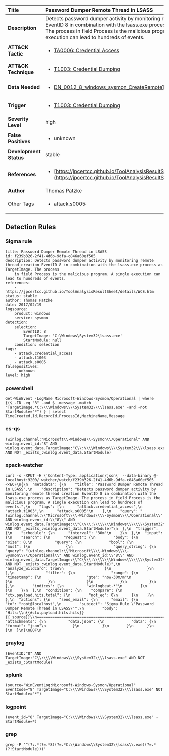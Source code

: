 | Title                    | Password Dumper Remote Thread in LSASS       |
|:-------------------------|:------------------|
| **Description**          | Detects password dumper activity by monitoring remote thread creation EventID 8 in combination with the lsass.exe process as TargetImage. The process in field Process is the malicious program. A single execution can lead to hundreds of events. |
| **ATT&amp;CK Tactic**    |  <ul><li>[TA0006: Credential Access](https://attack.mitre.org/tactics/TA0006)</li></ul>  |
| **ATT&amp;CK Technique** | <ul><li>[T1003: Credential Dumping](https://attack.mitre.org/techniques/T1003)</li></ul>  |
| **Data Needed**          | <ul><li>[DN_0012_8_windows_sysmon_CreateRemoteThread](../Data_Needed/DN_0012_8_windows_sysmon_CreateRemoteThread.md)</li></ul>  |
| **Trigger**              | <ul><li>[T1003: Credential Dumping](../Triggers/T1003.md)</li></ul>  |
| **Severity Level**       | high |
| **False Positives**      | <ul><li>unknown</li></ul>  |
| **Development Status**   | stable |
| **References**           | <ul><li>[https://jpcertcc.github.io/ToolAnalysisResultSheet/details/WCE.htm](https://jpcertcc.github.io/ToolAnalysisResultSheet/details/WCE.htm)</li></ul>  |
| **Author**               | Thomas Patzke |
| Other Tags           | <ul><li>attack.s0005</li></ul> | 

## Detection Rules

### Sigma rule

```
title: Password Dumper Remote Thread in LSASS
id: f239b326-2f41-4d6b-9dfa-c846a60ef505
description: Detects password dumper activity by monitoring remote thread creation EventID 8 in combination with the lsass.exe process as TargetImage. The process
    in field Process is the malicious program. A single execution can lead to hundreds of events.
references:
    - https://jpcertcc.github.io/ToolAnalysisResultSheet/details/WCE.htm
status: stable
author: Thomas Patzke
date: 2017/02/19
logsource:
    product: windows
    service: sysmon
detection:
    selection:
        EventID: 8
        TargetImage: 'C:\Windows\System32\lsass.exe'
        StartModule: null
    condition: selection
tags:
    - attack.credential_access
    - attack.t1003
    - attack.s0005
falsepositives:
    - unknown
level: high

```





### powershell
    
```
Get-WinEvent -LogName Microsoft-Windows-Sysmon/Operational | where {($_.ID -eq "8" -and $_.message -match "TargetImage.*C:\\\\Windows\\\\System32\\\\lsass.exe" -and -not StartModule="*") } | select TimeCreated,Id,RecordId,ProcessId,MachineName,Message
```


### es-qs
    
```
(winlog.channel:"Microsoft\\-Windows\\-Sysmon\\/Operational" AND winlog.event_id:"8" AND winlog.event_data.TargetImage:"C\\:\\\\Windows\\\\System32\\\\lsass.exe" AND NOT _exists_:winlog.event_data.StartModule)
```


### xpack-watcher
    
```
curl -s -XPUT -H \'Content-Type: application/json\' --data-binary @- localhost:9200/_watcher/watch/f239b326-2f41-4d6b-9dfa-c846a60ef505 <<EOF\n{\n  "metadata": {\n    "title": "Password Dumper Remote Thread in LSASS",\n    "description": "Detects password dumper activity by monitoring remote thread creation EventID 8 in combination with the lsass.exe process as TargetImage. The process in field Process is the malicious program. A single execution can lead to hundreds of events.",\n    "tags": [\n      "attack.credential_access",\n      "attack.t1003",\n      "attack.s0005"\n    ],\n    "query": "(winlog.channel:\\"Microsoft\\\\-Windows\\\\-Sysmon\\\\/Operational\\" AND winlog.event_id:\\"8\\" AND winlog.event_data.TargetImage:\\"C\\\\:\\\\\\\\Windows\\\\\\\\System32\\\\\\\\lsass.exe\\" AND NOT _exists_:winlog.event_data.StartModule)"\n  },\n  "trigger": {\n    "schedule": {\n      "interval": "30m"\n    }\n  },\n  "input": {\n    "search": {\n      "request": {\n        "body": {\n          "size": 0,\n          "query": {\n            "bool": {\n              "must": [\n                {\n                  "query_string": {\n                    "query": "(winlog.channel:\\"Microsoft\\\\-Windows\\\\-Sysmon\\\\/Operational\\" AND winlog.event_id:\\"8\\" AND winlog.event_data.TargetImage:\\"C\\\\:\\\\\\\\Windows\\\\\\\\System32\\\\\\\\lsass.exe\\" AND NOT _exists_:winlog.event_data.StartModule)",\n                    "analyze_wildcard": true\n                  }\n                }\n              ],\n              "filter": {\n                "range": {\n                  "timestamp": {\n                    "gte": "now-30m/m"\n                  }\n                }\n              }\n            }\n          }\n        },\n        "indices": [\n          "winlogbeat-*"\n        ]\n      }\n    }\n  },\n  "condition": {\n    "compare": {\n      "ctx.payload.hits.total": {\n        "not_eq": 0\n      }\n    }\n  },\n  "actions": {\n    "send_email": {\n      "email": {\n        "to": "root@localhost",\n        "subject": "Sigma Rule \'Password Dumper Remote Thread in LSASS\'",\n        "body": "Hits:\\n{{#ctx.payload.hits.hits}}{{_source}}\\n================================================================================\\n{{/ctx.payload.hits.hits}}",\n        "attachments": {\n          "data.json": {\n            "data": {\n              "format": "json"\n            }\n          }\n        }\n      }\n    }\n  }\n}\nEOF\n
```


### graylog
    
```
(EventID:"8" AND TargetImage:"C\\:\\\\Windows\\\\System32\\\\lsass.exe" AND NOT _exists_:StartModule)
```


### splunk
    
```
(source="WinEventLog:Microsoft-Windows-Sysmon/Operational" EventCode="8" TargetImage="C:\\\\Windows\\\\System32\\\\lsass.exe" NOT StartModule="*")
```


### logpoint
    
```
(event_id="8" TargetImage="C:\\\\Windows\\\\System32\\\\lsass.exe" -StartModule=*)
```


### grep
    
```
grep -P '^(?:.*(?=.*8)(?=.*C:\\Windows\\System32\\lsass\\.exe)(?=.*(?!StartModule)))'
```



